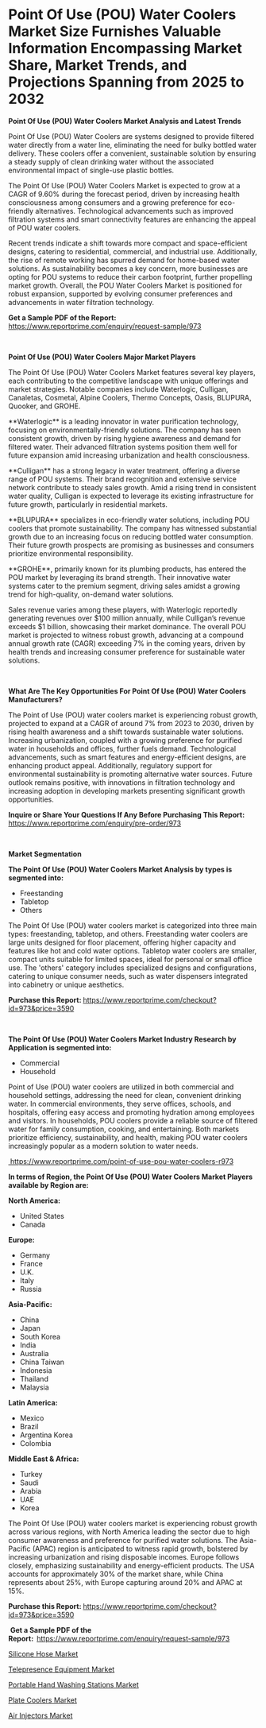 <p><h1>Point Of Use (POU) Water Coolers Market Size Furnishes Valuable Information Encompassing Market Share, Market Trends, and Projections Spanning from 2025 to 2032</h1></p><p><strong>Point Of Use (POU) Water Coolers Market Analysis and Latest Trends</strong></p>
<p><p>Point Of Use (POU) Water Coolers are systems designed to provide filtered water directly from a water line, eliminating the need for bulky bottled water delivery. These coolers offer a convenient, sustainable solution by ensuring a steady supply of clean drinking water without the associated environmental impact of single-use plastic bottles. </p><p>The Point Of Use (POU) Water Coolers Market is expected to grow at a CAGR of 9.60% during the forecast period, driven by increasing health consciousness among consumers and a growing preference for eco-friendly alternatives. Technological advancements such as improved filtration systems and smart connectivity features are enhancing the appeal of POU water coolers. </p><p>Recent trends indicate a shift towards more compact and space-efficient designs, catering to residential, commercial, and industrial use. Additionally, the rise of remote working has spurred demand for home-based water solutions. As sustainability becomes a key concern, more businesses are opting for POU systems to reduce their carbon footprint, further propelling market growth. Overall, the POU Water Coolers Market is positioned for robust expansion, supported by evolving consumer preferences and advancements in water filtration technology.</p></p>
<p><strong>Get a Sample PDF of the Report:&nbsp;</strong> <a href="https://www.reportprime.com/enquiry/request-sample/973?utm_campaign=3544&utm_medium=2&utm_source=Github&utm_content=ia&utm_term=18032025&utm_id=point-of-use-pou-water-coolers">https://www.reportprime.com/enquiry/request-sample/973</a></p>
<p>&nbsp;</p>
<p><strong>Point Of Use (POU) Water Coolers Major Market Players</strong></p>
<p><p>The Point Of Use (POU) Water Coolers Market features several key players, each contributing to the competitive landscape with unique offerings and market strategies. Notable companies include Waterlogic, Culligan, Canaletas, Cosmetal, Alpine Coolers, Thermo Concepts, Oasis, BLUPURA, Quooker, and GROHE.</p><p>**Waterlogic** is a leading innovator in water purification technology, focusing on environmentally-friendly solutions. The company has seen consistent growth, driven by rising hygiene awareness and demand for filtered water. Their advanced filtration systems position them well for future expansion amid increasing urbanization and health consciousness.</p><p>**Culligan** has a strong legacy in water treatment, offering a diverse range of POU systems. Their brand recognition and extensive service network contribute to steady sales growth. Amid a rising trend in consistent water quality, Culligan is expected to leverage its existing infrastructure for future growth, particularly in residential markets.</p><p>**BLUPURA** specializes in eco-friendly water solutions, including POU coolers that promote sustainability. The company has witnessed substantial growth due to an increasing focus on reducing bottled water consumption. Their future growth prospects are promising as businesses and consumers prioritize environmental responsibility.</p><p>**GROHE**, primarily known for its plumbing products, has entered the POU market by leveraging its brand strength. Their innovative water systems cater to the premium segment, driving sales amidst a growing trend for high-quality, on-demand water solutions.</p><p>Sales revenue varies among these players, with Waterlogic reportedly generating revenues over $100 million annually, while Culligan’s revenue exceeds $1 billion, showcasing their market dominance. The overall POU market is projected to witness robust growth, advancing at a compound annual growth rate (CAGR) exceeding 7% in the coming years, driven by health trends and increasing consumer preference for sustainable water solutions.</p></p>
<p>&nbsp;</p>
<p><strong>What Are The Key Opportunities For Point Of Use (POU) Water Coolers Manufacturers?</strong></p>
<p><p>The Point of Use (POU) water coolers market is experiencing robust growth, projected to expand at a CAGR of around 7% from 2023 to 2030, driven by rising health awareness and a shift towards sustainable water solutions. Increasing urbanization, coupled with a growing preference for purified water in households and offices, further fuels demand. Technological advancements, such as smart features and energy-efficient designs, are enhancing product appeal. Additionally, regulatory support for environmental sustainability is promoting alternative water sources. Future outlook remains positive, with innovations in filtration technology and increasing adoption in developing markets presenting significant growth opportunities.</p></p>
<p><strong>Inquire or Share Your Questions If Any Before Purchasing This Report:</strong> <a href="https://www.reportprime.com/enquiry/pre-order/973?utm_campaign=3544&utm_medium=2&utm_source=Github&utm_content=ia&utm_term=18032025&utm_id=point-of-use-pou-water-coolers">https://www.reportprime.com/enquiry/pre-order/973</a></p>
<p>&nbsp;</p>
<p><strong>Market Segmentation</strong></p>
<p><strong>The Point Of Use (POU) Water Coolers Market Analysis by types is segmented into:</strong></p>
<p><ul><li>Freestanding</li><li>Tabletop</li><li>Others</li></ul></p>
<p><p>The Point Of Use (POU) water coolers market is categorized into three main types: freestanding, tabletop, and others. Freestanding water coolers are large units designed for floor placement, offering higher capacity and features like hot and cold water options. Tabletop water coolers are smaller, compact units suitable for limited spaces, ideal for personal or small office use. The 'others' category includes specialized designs and configurations, catering to unique consumer needs, such as water dispensers integrated into cabinetry or unique aesthetics.</p></p>
<p><strong>Purchase this Report:&nbsp;</strong><a href="https://www.reportprime.com/checkout?id=973&price=3590&utm_campaign=3544&utm_medium=2&utm_source=Github&utm_content=ia&utm_term=18032025&utm_id=point-of-use-pou-water-coolers">https://www.reportprime.com/checkout?id=973&price=3590</a></p>
<p>&nbsp;</p>
<p><strong>The Point Of Use (POU) Water Coolers Market Industry Research by Application is segmented into:</strong></p>
<p><ul><li>Commercial</li><li>Household</li></ul></p>
<p><p>Point of Use (POU) water coolers are utilized in both commercial and household settings, addressing the need for clean, convenient drinking water. In commercial environments, they serve offices, schools, and hospitals, offering easy access and promoting hydration among employees and visitors. In households, POU coolers provide a reliable source of filtered water for family consumption, cooking, and entertaining. Both markets prioritize efficiency, sustainability, and health, making POU water coolers increasingly popular as a modern solution to water needs.</p></p>
<p><a href="https://www.reportprime.com/point-of-use-pou-water-coolers-r973?utm_campaign=3544&utm_medium=2&utm_source=Github&utm_content=ia&utm_term=18032025&utm_id=point-of-use-pou-water-coolers">&nbsp;https://www.reportprime.com/point-of-use-pou-water-coolers-r973</a></p>
<p><strong>In terms of Region, the Point Of Use (POU) Water Coolers Market Players available by Region are:</strong></p>
<p>
    <p> <strong> North America: </strong>
        <ul>
            <li>United States</li>
            <li>Canada</li>
        </ul>
        </p> 
    <p> <strong> Europe: </strong>
        <ul>
            <li>Germany</li>
            <li>France</li>
            <li>U.K.</li>
            <li>Italy</li>
            <li>Russia</li>
        </ul>
        </p> 
    <p> <strong> Asia-Pacific: </strong>
        <ul>
            <li>China</li>
            <li>Japan</li>
            <li>South Korea</li>
            <li>India</li>
            <li>Australia</li>
            <li>China Taiwan</li>
            <li>Indonesia</li>
            <li>Thailand</li>
            <li>Malaysia</li>
        </ul>
        </p> 
    <p> <strong> Latin America: </strong>
        <ul>
            <li>Mexico</li>
            <li>Brazil</li>
            <li>Argentina Korea</li>
            <li>Colombia</li>
        </ul>
        </p> 
    <p> <strong> Middle East & Africa: </strong>
        <ul>
            <li>Turkey</li>
            <li>Saudi</li>
            <li>Arabia</li>
            <li>UAE</li>
            <li>Korea</li>
        </ul>
    </p>
    </p>
<p><p>The Point Of Use (POU) water coolers market is experiencing robust growth across various regions, with North America leading the sector due to high consumer awareness and preference for purified water solutions. The Asia-Pacific (APAC) region is anticipated to witness rapid growth, bolstered by increasing urbanization and rising disposable incomes. Europe follows closely, emphasizing sustainability and energy-efficient products. The USA accounts for approximately 30% of the market share, while China represents about 25%, with Europe capturing around 20% and APAC at 15%.</p></p>
<p><strong>Purchase this Report: </strong><a href="https://www.reportprime.com/checkout?id=973&price=3590&utm_campaign=3544&utm_medium=2&utm_source=Github&utm_content=ia&utm_term=18032025&utm_id=point-of-use-pou-water-coolers">https://www.reportprime.com/checkout?id=973&price=3590</a></p>
<p>&nbsp;<strong>Get a Sample PDF of the Report:&nbsp;&nbsp;</strong><a href="https://www.reportprime.com/enquiry/request-sample/973?utm_campaign=3544&utm_medium=2&utm_source=Github&utm_content=ia&utm_term=18032025&utm_id=point-of-use-pou-water-coolers">https://www.reportprime.com/enquiry/request-sample/973</a></p>
<p><strong></strong></p>
<p><p><a href="https://www.linkedin.com/pulse/silicone-hose-market-demand-revenue-insights-98-cagr-forecast-xyl6c?utm_campaign=3544&utm_medium=2&utm_source=Github&utm_content=ia&utm_term=18032025&utm_id=point-of-use-pou-water-coolers">Silicone Hose Market</a></p><p><a href="https://www.linkedin.com/pulse/telepresence-equipment-market-overview-size-valuation-rdjec?utm_campaign=3544&utm_medium=2&utm_source=Github&utm_content=ia&utm_term=18032025&utm_id=point-of-use-pou-water-coolers">Telepresence Equipment Market</a></p><p><a href="https://www.linkedin.com/pulse/sustainability-trends-portable-hand-washing-stations-q7ehf?utm_campaign=3544&utm_medium=2&utm_source=Github&utm_content=ia&utm_term=18032025&utm_id=point-of-use-pou-water-coolers">Portable Hand Washing Stations Market</a></p><p><a href="https://www.linkedin.com/pulse/global-plate-coolers-market-analysis-forecast-15-cagr-projected-s5ozf?utm_campaign=3544&utm_medium=2&utm_source=Github&utm_content=ia&utm_term=18032025&utm_id=point-of-use-pou-water-coolers">Plate Coolers Market</a></p><p><a href="https://www.linkedin.com/pulse/air-injectors-market-growth-competitive-landscape-segment-dhwwf?utm_campaign=3544&utm_medium=2&utm_source=Github&utm_content=ia&utm_term=18032025&utm_id=point-of-use-pou-water-coolers">Air Injectors Market</a></p></p>